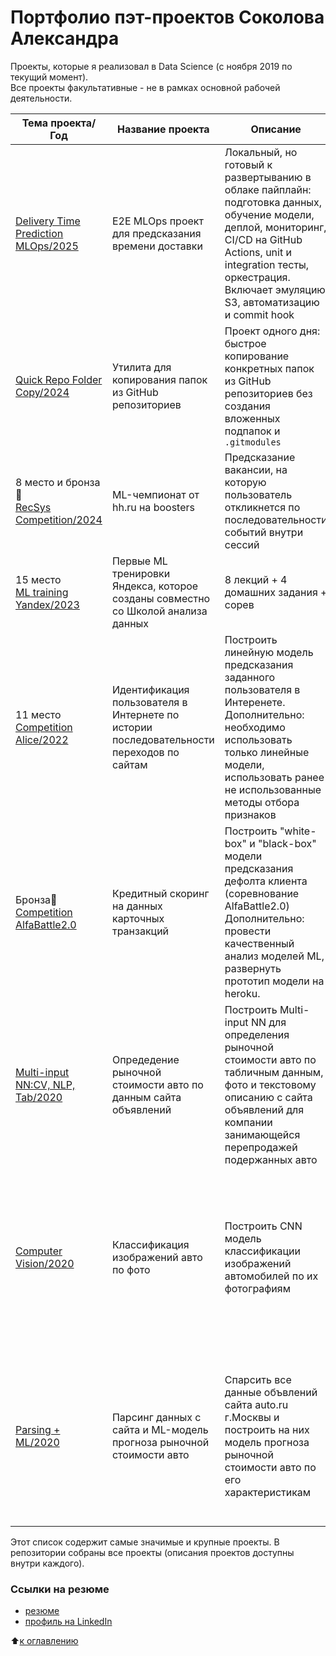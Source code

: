 # Портфолио пэт-проектов Соколова Александра

Проекты, которые я реализовал в Data Science (с ноября 2019 по текущий момент).  
Все проекты факультативные - не в рамках основной рабочей деятельности.  
  
| Тема проекта/Год | Название проекта | Описание | Стек и методы |
| --- | --- | --- | --- |
| [Delivery Time Prediction MLOps/2025](https://github.com/alex-sokolov2011/delivery-time-prediction-mlops) | E2E MLOps проект для предсказания времени доставки | Локальный, но готовый к развертыванию в облаке пайплайн: подготовка данных, обучение модели, деплой, мониторинг, CI/CD на GitHub Actions, unit и integration тесты, оркестрация. Включает эмуляцию S3, автоматизацию и commit hook | Docker, MLflow, FastAPI, MinIO, Grafana, Evidently, CatBoost, Hyperopt, Makefile, LocalStack, Prefect, isort, black, pylint |
| [Quick Repo Folder Copy/2024](https://github.com/alex-sokolov2011/quick-repo-folder-copy) | Утилита для копирования папок из GitHub репозиториев | Проект одного дня: быстрое копирование конкретных папок из GitHub репозиториев без создания вложенных подпапок и `.gitmodules` | Python, Git |
| 8 место и бронза🥉 <br>[RecSys Competition/2024](https://boosters.world/championship/hh_recsys) | ML-чемпионат от hh.ru на boosters| Предсказание вакансии, на которую пользователь откликнется по последовательности событий внутри сессий |  Polars, ASL, SASRec |  
| 15 место<br>[ML training Yandex/2023](https://github.com/alex-sokolov2011/skillfactory_rds/tree/master/module_10) | Первые ML тренировки Яндекса, которое созданы совместно со Школой анализа данных | 8 лекций + 4 домашних задания + сорев| numpy, sklearn, PyTorch |  
| 11 место<br>[Competition Alice/2022](https://github.com/alex-sokolov2011/skillfactory_rds/tree/master/module_9) | Идентификация пользователя в Интернете по истории последовательности переходов по сайтам | Построить линейную модель предсказания заданного пользователя в Интеренете. Дополнительно: необходимо использовать только линейные модели, использовать ранее не использованные методы отбора признаков| sklearn, LogisticRegression, SequentialFeatureSelector |  
| Бронза🥉<br>[Competition AlfaBattle2.0](https://github.com/alex-sokolov2011/skillfactory_rds/tree/master/diplom) | Кредитный скоринг на данных карточных транзакций | Построить "white-box" и "black-box" модели предсказания дефолта клиента (соревнование AlfaBattle2.0) Дополнительно: провести качественный анализ моделей ML, развернуть прототип модели на heroku. | lightgbm, catboost, sklearn, shap, tensorflow, GRU, GPU, gc, EDA, feature engineering, feature importance, feature permutation, target permutation, EarlyStopping |  
| [Multi-input NN:CV, NLP, Tab/2020](https://github.com/alex-sokolov2011/skillfactory_rds/tree/master/module_8) | Опредедение рыночной стоимости авто по данным сайта объявлений | Построить Multi-input NN для определения рыночной стоимости авто по табличным данным, фото и текстовому описанию с сайта объявлений для компании занимающейся перепродажей подержанных авто | catboost, sklearn, tensorflow, keras, albumentations, nltk, pymorphy2, efficientNet[B3,B4,B6], GPU, EDA, fine_tuning, LR-circle, EarlyStopping, blending |  
| [Computer Vision/2020](https://github.com/alex-sokolov2011/skillfactory_rds/tree/master/module_7) | Классификация изображений авто по фото | Построить CNN модель классификации изображений автомобилей по их фотографиям | tensorflow, keras, albumentations, Xception, efficientNet[B0,B3], GPU, EDA, transfer learning, fine_tuning, BIAS OFF + BatchNormalization, regularization l2 + DROPOUT, Adam, Adamax Nadam, EarlyStopping, EPOCHS_DROP, LR_UPDATE, extra fit on image size+, TTA, blending |  
| [Parsing + ML/2020](https://github.com/alex-sokolov2011/skillfactory_rds/tree/master/module_6) | Парсинг данных с сайта и ML-модель прогноза рыночной стоимости авто | Спарсить все данные объвлений сайта auto.ru г.Москвы и построить на них модель прогноза рыночной стоимости авто по его характеристикам | requests, json, beautifulsoup, EDA, feature engineering, feature selection methods(correlation matrix, ANOVA F test, Student t-test, feature_importances_RF, noise), sklearn(LinearReg, RandomForest, GradientBoostingReg, ExtraTreeReg, BaggingReg), stacking ensemble, blending |  

Этот список содержит самые значимые и крупные проекты. В репозитории собраны все проекты (описания проектов доступны внутри каждого).  

### Ссылки на резюме  
- [резюме](https://github.com/alex-sokolov2011/diplomas_and_certificates/blob/main/CV_DataScientist_Sokolov_2022.pdf)  
- [профиль на LinkedIn](https://www.linkedin.com/in/sokaa2011/)  

:arrow_up:[к оглавлению](https://github.com/alex-sokolov2011/skillfactory_rds/blob/master/README.md#Оглавление)


